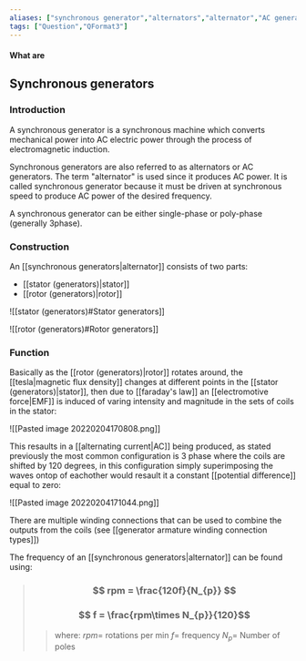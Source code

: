 ```yaml
---
aliases: ["synchronous generator","alternators","alternator","AC generators","AC generator","frequency of AC generator"]
tags: ["Question","QFormat3"]
---
```


#### What are
## Synchronous generators
### Introduction
A synchronous generator is a synchronous machine which converts mechanical power into AC electric power through the process of electromagnetic induction.

Synchronous generators are also referred to as alternators or AC generators. The term "alternator" is used since it produces AC power. It is called synchronous generator because it must be driven at synchronous speed to produce AC power of the desired frequency.

A synchronous generator can be either single-phase or poly-phase (generally 3phase).

### Construction
An [[synchronous generators|alternator]] consists of two parts:
- [[stator (generators)|stator]]
- [[rotor (generators)|rotor]]

![[stator (generators)#Stator generators]]

![[rotor (generators)#Rotor generators]]

### Function
Basically as the [[rotor (generators)|rotor]] rotates around, the [[tesla|magnetic flux density]] changes at different points in the [[stator (generators)|stator]], then due to [[faraday's law]] an [[electromotive force|EMF]] is induced of varing intensity and magnitude in the sets of coils in the stator:

![[Pasted image 20220204170808.png]]

This resaults in a [[alternating current|AC]] being produced, as stated previously the most common configuration is 3 phase where the coils are shifted by 120 degrees, in this configuration simply superimposing the waves ontop of eachother would resault it a constant [[potential difference]] equal to zero:

![[Pasted image 20220204171044.png]]

There are multiple winding connections that can be used to combine the outputs from the coils (see [[generator armature winding connection types]])

The frequency of an [[synchronous generators|alternator]] can be found using:
> ### $$ rpm = \frac{120f}{N_{p}} $$
> ### $$ f = \frac{rpm\times N_{p}}{120}$$ 
>> where:
>> $rpm=$ rotations per min 
>> $f=$ frequency
>> $N_{p}=$ Number of poles

